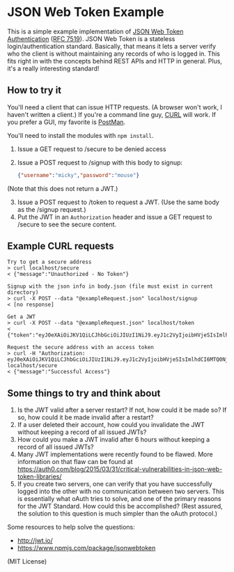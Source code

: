 # JSON Web Token Example
This is a simple example implementation of [JSON Web Token Authentication](http://jwt.io/) ([RFC 7519](https://tools.ietf.org/html/rfc7519)). JSON Web Token is a stateless login/authentication standard. Basically, that means it lets a server verify who the client is without maintaining any records of who is logged in. This fits right in with the concepts behind REST APIs and HTTP in general. Plus, it's a really interesting standard!

## How to try it
You'll need a client that can issue HTTP requests. (A browser won't work, I haven't written a client.) If you're a command line guy, [CURL](http://curl.haxx.se/) will work. If you prefer a GUI, my favorite is [PostMan](https://www.getpostman.com/).

You'll need to install the modules with `npm install`.

1. Issue a GET request to /secure to be denied access
2. Issue a POST request to /signup with this body to signup:

   ```json
   {"username":"micky","password":"mouse"}
   ```
(Note that this does not return a JWT.)

3. Issue a POST request to /token to request a JWT. (Use the same body as the /signup request.)
4. Put the JWT in an `Authorization` header and issue a GET request to /secure to see the secure content.

## Example CURL requests
```
Try to get a secure address
> curl localhost/secure
< {"message":"Unauthorized - No Token"}

Signup with the json info in body.json (file must exist in current directory)
> curl -X POST --data "@exampleRequest.json" localhost/signup
< [no response]

Get a JWT
> curl -X POST --data "@exampleRequest.json" localhost/token
< {"token":"eyJ0eXAiOiJKV1QiLCJhbGciOiJIUzI1NiJ9.eyJ1c2VyIjoibHVjeSIsImlhdCI6MTQ0NjE3NDMyOH0.rjOiHQcw2phL8YEjfwmjqlHD04LTCsmINz6zyi6F2SY"}

Request the secure address with an access token
> curl -H "Authorization: eyJ0eXAiOiJKV1QiLCJhbGciOiJIUzI1NiJ9.eyJ1c2VyIjoibHVjeSIsImlhdCI6MTQ0NjE3NDMyOH0.rjOiHQcw2phL8YEjfwmjqlHD04LTCsmINz6zyi6F2SY" localhost/secure
< {"message":"Successful Access"}
```

## Some things to try and think about
1. Is the JWT valid after a server restart? If not, how could it be made so? If so, how could it be made invalid after a restart?
2. If a user deleted their account, how could you invalidate the JWT without keeping a record of all issued JWTs?
3. How could you make a JWT invalid after 6 hours without keeping a record of all issued JWTs?
4. Many JWT implementations were recently found to be flawed. More information on that flaw can be found at https://auth0.com/blog/2015/03/31/critical-vulnerabilities-in-json-web-token-libraries/
5. If you create two servers, one can verify that you have successfully logged into the other with no communication between two servers. This is essentially what oAuth tries to solve, and one of the primary reasons for the JWT Standard. How could this be accomplished? (Rest assured, the solution to this question is much simpler than the oAuth protocol.)

Some resources to help solve the questions:

- http://jwt.io/
- https://www.npmjs.com/package/jsonwebtoken

(MIT License)
